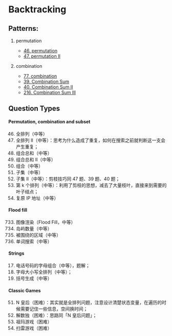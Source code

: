 # Backtracking 

## Patterns:
1. permutation 
    * [46. permutation](https://leetcode.com/problems/permutations/)
    * [47. permutation II](https://leetcode.com/problems/permutations-ii/)

2. combination 
    * [77. combination](https://leetcode.com/problems/combinations/)
    * [39. Combination Sum](https://leetcode.com/problems/combination-sum/)
    * [40. Combination Sum II](https://leetcode.com/problems/combination-sum-ii/)
    * [216. Combination Sum III](https://leetcode.com/problems/combination-sum-iii/)


## Question Types
#### Permutation, combination and subset
46. 全排列（中等）
47. 全排列 II（中等）：思考为什么造成了重复，如何在搜索之前就判断这一支会产生重复；
39. 组合总和（中等）
40. 组合总和 II（中等）
77. 组合（中等）
78. 子集（中等）
90. 子集 II（中等）：剪枝技巧同 47 题、39 题、40 题；
60. 第 k 个排列（中等）：利用了剪枝的思想，减去了大量枝叶，直接来到需要的叶子结点；
93. 复原 IP 地址（中等）


#### Flood fill
733. 图像渲染（Flood Fill，中等）
200. 岛屿数量（中等）
130. 被围绕的区域（中等）
79. 单词搜索（中等）


#### Strings

17. 电话号码的字母组合（中等），题解；
784. 字母大小写全排列（中等）；
22. 括号生成（中等）


#### Classic Games
51. N 皇后（困难）：其实就是全排列问题，注意设计清楚状态变量，在遍历的时候需要记住一些信息，空间换时间；
37. 解数独（困难）：思路同「N 皇后问题」；
488. 祖玛游戏（困难）
529. 扫雷游戏（困难）
